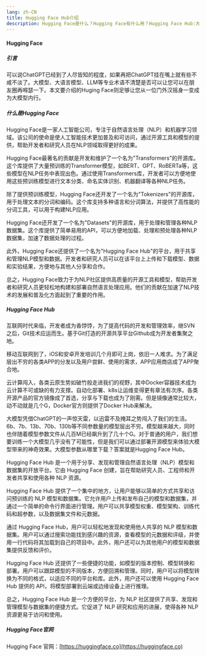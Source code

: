 ```yaml
---
lang: zh-CN
title: Hugging Face Hub介绍
description: Hugging Face是什么？Hugging Face有什么用？Hugging Face Hub:大模型的参数中心
---
```

#### Hugging Face
##### 引言
可以说ChatGPT已经到了人尽皆知的程度，如果再把ChatGPT挂在嘴上就有些不咸不淡了。大模型、大语言模型、LLM等专业术语不清楚是否可以让您可以在朋友圈再嘚瑟一下。本文要介绍的Huging Face则足够让您从一位门外汉摇身一变成为大模型内行。

##### 什么是Hugging Face
Hugging Face是一家人工智能公司，专注于自然语言处理（NLP）和机器学习领域。该公司的使命是使人工智能技术更加普及和可访问，通过开源工具和模型的提供，帮助开发者和研究人员在NLP领域取得更好的成果。

Hugging Face最著名的贡献是开发和维护了一个名为"Transformers"的开源库。这个库提供了大量预训练的Transformer模型，如BERT、GPT、RoBERTa等，这些模型在NLP任务中表现出色。通过使用Transformers库，开发者可以方便地使用这些预训练模型进行文本分类、命名实体识别、机器翻译等各种NLP任务。

除了提供预训练模型，Hugging Face还开发了一个名为"Tokenizers"的开源库，用于处理文本的分词和编码。这个库支持多种语言和分词算法，并提供了高性能的分词工具，可以用于构建NLP应用。

Hugging Face还开发了一个名为"Datasets"的开源库，用于处理和管理各种NLP数据集。这个库提供了简单易用的API，可以方便地加载、处理和预处理各种NLP数据集，加速了数据处理的过程。

此外，Hugging Face还提供了一个名为"Hugging Face Hub"的平台，用于共享和管理NLP模型和数据。开发者和研究人员可以在该平台上上传和下载模型、数据和实验结果，方便地与其他人分享和合作。

总之，Hugging Face致力于为NLP社区提供高质量的开源工具和模型，帮助开发者和研究人员更轻松地构建和部署自然语言处理应用。他们的贡献在加速了NLP技术的发展和普及化方面起到了重要的作用。

##### Hugging Face Hub

互联网时代来临，开发者成为香饽饽，为了提高代码的开发和管理效率，继SVN之后，Git技术应运而生。基于Git打造的开源共享平台Github成为开发者集聚之地。

移动互联网到了，iOS和安卓开发培训几个月即可上岗，依旧一人难求。为了满足层出不穷的各类APP的分发以及用户尝鲜、使用的需求，APP应用商店成了APP聚合地。

云计算闯入，各类云原生势如破竹般走进我们的视野，其中Docker容器技术成为云计算不可或缺的有力支撑。自动化部署、k8s让运维变得更有章法有次序。各类开源产品的官方镜像成了首选，分享与下载也成为了刚需。但是镜像通常比较大，动不动就是几个G，Docker官方则提供了Docker Hub来解决。

大模型凭借ChatGPT的一声惊天雷，以迅雷不及掩耳之势闯入了我们的生活。6b、7b、13b、70b、130b等不同参数量的模型层出不穷。模型越来越大，同时也伴随着模型参数文件从几百M已经飙升到了几十个G。对于普通的用户，我们想要训练一个大模型几乎没有了可能性，但是我们可以通过部署开源模型来体验大模型带来的神奇效果。大模型参数从哪里下载？答案就是Hugging Face Hub。

Hugging Face Hub 是一个用于分享、发现和管理自然语言处理（NLP）模型和数据集的开放平台。它由 Hugging Face 创建，旨在帮助研究人员、工程师和开发者共享和使用各种 NLP 资源。

Hugging Face Hub 提供了一个集中的地方，让用户能够以简单的方式共享和访问预训练的 NLP 模型和数据集。它允许用户上传和发布自己的模型和数据集，并通过一个简单的命令行界面进行管理。用户可以共享模型权重、模型架构、训练代码和超参数，以及数据集文件和元数据。

通过 Hugging Face Hub，用户可以轻松地发现和使用他人共享的 NLP 模型和数据集。用户可以通过搜索功能找到感兴趣的资源，查看模型的元数据和评级，并使用一行代码将其加载到自己的项目中。此外，用户还可以为其他用户的模型和数据集提供反馈和评价。

Hugging Face Hub 还提供了一些便捷的功能，如模型的版本控制、模型转换和部署。用户可以跟踪模型的不同版本，方便回溯和管理。同时，用户可以将模型转换为不同的格式，以适应不同的平台和库。此外，用户还可以使用 Hugging Face Hub 提供的 API，将模型部署到云端或边缘设备上进行推理。

总之，Hugging Face Hub 是一个方便的平台，为 NLP 社区提供了共享、发现和管理模型与数据集的便捷方式。它促进了 NLP 研究和应用的进展，使得各种 NLP 资源更易于访问和使用。

##### Hugging Face官网

Hugging Face 官网：[https://huggingface.co](https://huggingface.co)